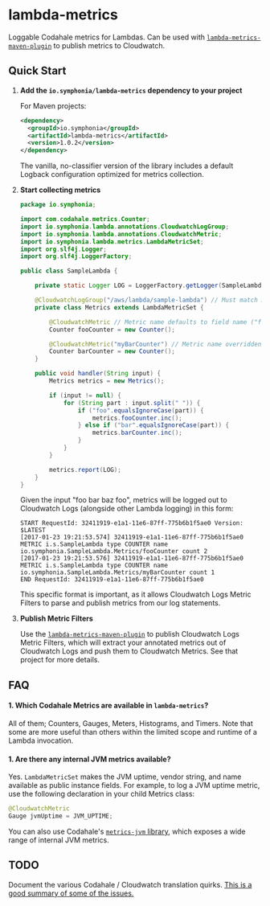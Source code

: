 # lambda-metrics

Loggable Codahale metrics for Lambdas. Can be used with [`lambda-metrics-maven-plugin`](https://github.com/symphoniacloud/lambda-monitoring/tree/master/lambda-metrics-maven-plugin) to publish metrics to Cloudwatch.

## Quick Start

1. **Add the `io.symphonia/lambda-metrics` dependency to your project**

   For Maven projects:
   ```xml
   <dependency>
     <groupId>io.symphonia</groupId>
     <artifactId>lambda-metrics</artifactId>
     <version>1.0.2</version>
   </dependency>
   ```
   
   The vanilla, no-classifier version of the library includes a default Logback configuration optimized for metrics 
   collection.
   
1. **Start collecting metrics**

    ```java
    package io.symphonia;
    
    import com.codahale.metrics.Counter;
    import io.symphonia.lambda.annotations.CloudwatchLogGroup;
    import io.symphonia.lambda.annotations.CloudwatchMetric;
    import io.symphonia.lambda.metrics.LambdaMetricSet;
    import org.slf4j.Logger;
    import org.slf4j.LoggerFactory;
    
    public class SampleLambda {
    
        private static Logger LOG = LoggerFactory.getLogger(SampleLambda.class);
    
        @CloudwatchLogGroup("/aws/lambda/sample-lambda") // Must match AWS Lambda config
        private class Metrics extends LambdaMetricSet {
    
            @CloudwatchMetric // Metric name defaults to field name ("fooCounter")
            Counter fooCounter = new Counter();
    
            @CloudwatchMetric("myBarCounter") // Metric name overridden
            Counter barCounter = new Counter();
        }
    
        public void handler(String input) {
            Metrics metrics = new Metrics();
    
            if (input != null) {
                for (String part : input.split(" ")) {
                    if ("foo".equalsIgnoreCase(part)) {
                        metrics.fooCounter.inc();
                    } else if ("bar".equalsIgnoreCase(part)) {
                        metrics.barCounter.inc();
                    }
                }
            }
    
            metrics.report(LOG);
        }
    }
    ```
    
    Given the input "foo bar baz foo", metrics will be logged out to Cloudwatch Logs (alongside other Lambda logging) 
    in this form:
    
    ```
    START RequestId: 32411919-e1a1-11e6-87ff-775b6b1f5ae0 Version: $LATEST
    [2017-01-23 19:21:53.574] 32411919-e1a1-11e6-87ff-775b6b1f5ae0 METRIC i.s.SampleLambda type COUNTER name io.symphonia.SampleLambda.Metrics/fooCounter count 2
    [2017-01-23 19:21:53.576] 32411919-e1a1-11e6-87ff-775b6b1f5ae0 METRIC i.s.SampleLambda type COUNTER name io.symphonia.SampleLambda.Metrics/myBarCounter count 1
    END RequestId: 32411919-e1a1-11e6-87ff-775b6b1f5ae0
    ```
    
    This specific format is important, as it allows Cloudwatch Logs Metric Filters to parse and publish metrics from
    our log statements.
    
1. **Publish Metric Filters**

    Use the [`lambda-metrics-maven-plugin`](/lambda-metrics-maven-plugin) to publish Cloudwatch Logs Metric Filters, which 
    will extract your annotated metrics out of Cloudwatch Logs and push them to Cloudwatch Metrics. See that project for 
    more details.
    
## FAQ

#### 1. Which Codahale Metrics are available in `lambda-metrics`?

All of them; Counters, Gauges, Meters, Histograms, and Timers. Note that some are more useful than others
within the limited scope and runtime of a Lambda invocation.

#### 1. Are there any internal JVM metrics available?

Yes. `LambdaMetricSet` makes the JVM uptime, vendor string, and name available as public instance fields. For example,
to log a JVM uptime metric, use the following declaration in your child Metrics class:

   ```java
   @CloudwatchMetric
   Gauge jvmUptime = JVM_UPTIME;
   ```
    
You can also use Codahale's [`metrics-jvm` library](http://metrics.dropwizard.io/3.1.0/manual/jvm/), which exposes a 
wide range of internal JVM metrics.
    
## TODO

Document the various Codahale / Cloudwatch translation quirks. [This is a good summary of some of the issues.](https://github.com/blacklocus/metrics-cloudwatch#metric-types)
